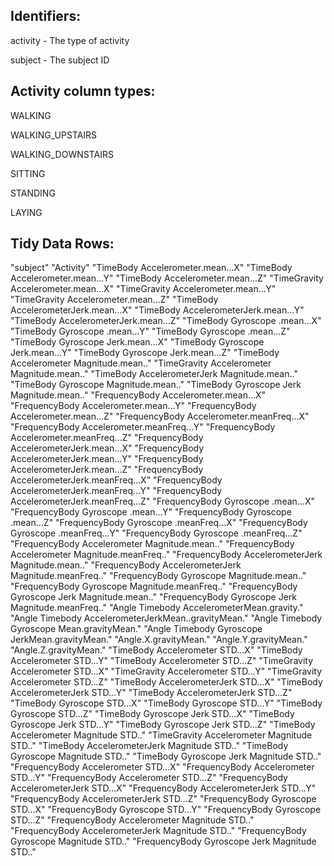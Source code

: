 ## **Identifiers:**

activity    - The type of activity

subject     - The subject ID

## **Activity column types:**

WALKING

WALKING_UPSTAIRS

WALKING_DOWNSTAIRS

SITTING

STANDING

LAYING

## **Tidy Data Rows:**

"subject"
"Activity"
"TimeBody Accelerometer.mean...X"
"TimeBody Accelerometer.mean...Y"
"TimeBody Accelerometer.mean...Z"
"TimeGravity Accelerometer.mean...X"
"TimeGravity Accelerometer.mean...Y"
"TimeGravity Accelerometer.mean...Z"
"TimeBody AccelerometerJerk.mean...X"
"TimeBody AccelerometerJerk.mean...Y"
"TimeBody AccelerometerJerk.mean...Z"
"TimeBody Gyroscope .mean...X"
"TimeBody Gyroscope .mean...Y"
"TimeBody Gyroscope .mean...Z"
"TimeBody Gyroscope Jerk.mean...X"
"TimeBody Gyroscope Jerk.mean...Y"
"TimeBody Gyroscope Jerk.mean...Z"
"TimeBody Accelerometer Magnitude.mean.."
"TimeGravity Accelerometer Magnitude.mean.."
"TimeBody AccelerometerJerk Magnitude.mean.."
"TimeBody Gyroscope Magnitude.mean.."
"TimeBody Gyroscope Jerk Magnitude.mean.."
"FrequencyBody Accelerometer.mean...X"
"FrequencyBody Accelerometer.mean...Y"
"FrequencyBody Accelerometer.mean...Z"
"FrequencyBody Accelerometer.meanFreq...X"
"FrequencyBody Accelerometer.meanFreq...Y"
"FrequencyBody Accelerometer.meanFreq...Z"
"FrequencyBody AccelerometerJerk.mean...X"
"FrequencyBody AccelerometerJerk.mean...Y"
"FrequencyBody AccelerometerJerk.mean...Z"
"FrequencyBody AccelerometerJerk.meanFreq...X"
"FrequencyBody AccelerometerJerk.meanFreq...Y"
"FrequencyBody AccelerometerJerk.meanFreq...Z"
"FrequencyBody Gyroscope .mean...X"
"FrequencyBody Gyroscope .mean...Y"
"FrequencyBody Gyroscope .mean...Z"
"FrequencyBody Gyroscope .meanFreq...X"
"FrequencyBody Gyroscope .meanFreq...Y"
"FrequencyBody Gyroscope .meanFreq...Z"
"FrequencyBody Accelerometer Magnitude.mean.."
"FrequencyBody Accelerometer Magnitude.meanFreq.."
"FrequencyBody AccelerometerJerk Magnitude.mean.."
"FrequencyBody AccelerometerJerk Magnitude.meanFreq.."
"FrequencyBody Gyroscope Magnitude.mean.."
"FrequencyBody Gyroscope Magnitude.meanFreq.."
"FrequencyBody Gyroscope Jerk Magnitude.mean.."
"FrequencyBody Gyroscope Jerk Magnitude.meanFreq.."
"Angle Timebody AccelerometerMean.gravity."
"Angle Timebody AccelerometerJerkMean..gravityMean."
"Angle Timebody Gyroscope Mean.gravityMean."
"Angle Timebody Gyroscope JerkMean.gravityMean."
"Angle.X.gravityMean."
"Angle.Y.gravityMean."
"Angle.Z.gravityMean."
"TimeBody Accelerometer STD...X"
"TimeBody Accelerometer STD...Y"
"TimeBody Accelerometer STD...Z"
"TimeGravity Accelerometer STD...X"
"TimeGravity Accelerometer STD...Y"
"TimeGravity Accelerometer STD...Z"
"TimeBody AccelerometerJerk STD...X"
"TimeBody AccelerometerJerk STD...Y"
"TimeBody AccelerometerJerk STD...Z"
"TimeBody Gyroscope STD...X"
"TimeBody Gyroscope STD...Y"
"TimeBody Gyroscope STD...Z"
"TimeBody Gyroscope Jerk STD...X"
"TimeBody Gyroscope Jerk STD...Y"
"TimeBody Gyroscope Jerk STD...Z"
"TimeBody Accelerometer Magnitude STD.."
"TimeGravity Accelerometer Magnitude STD.."
"TimeBody AccelerometerJerk Magnitude STD.."
"TimeBody Gyroscope Magnitude STD.."
"TimeBody Gyroscope Jerk Magnitude STD.."
"FrequencyBody Accelerometer STD...X"
"FrequencyBody Accelerometer STD...Y"
"FrequencyBody Accelerometer STD...Z"
"FrequencyBody AccelerometerJerk STD...X"
"FrequencyBody AccelerometerJerk STD...Y"
"FrequencyBody AccelerometerJerk STD...Z"
"FrequencyBody Gyroscope STD...X"
"FrequencyBody Gyroscope STD...Y"
"FrequencyBody Gyroscope STD...Z"
"FrequencyBody Accelerometer Magnitude STD.."
"FrequencyBody AccelerometerJerk Magnitude STD.."
"FrequencyBody Gyroscope Magnitude STD.."
"FrequencyBody Gyroscope Jerk Magnitude STD.."
